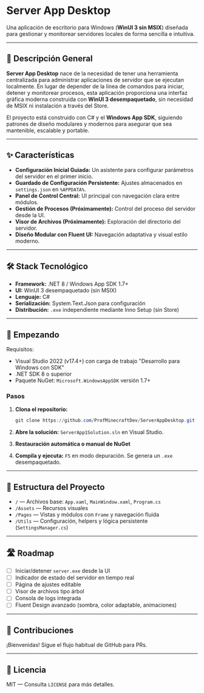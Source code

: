 # Server App Desktop

Una aplicación de escritorio para Windows (**WinUI 3 sin MSIX**) diseñada para gestionar y monitorear servidores locales de forma sencilla e intuitiva.

---

## 📝 Descripción General

**Server App Desktop** nace de la necesidad de tener una herramienta centralizada para administrar aplicaciones de servidor que se ejecutan localmente. En lugar de depender de la línea de comandos para iniciar, detener y monitorear procesos, esta aplicación proporciona una interfaz gráfica moderna construida con **WinUI 3 desempaquetado**, sin necesidad de MSIX ni instalación a través del Store.

El proyecto está construido con C# y el **Windows App SDK**, siguiendo patrones de diseño modulares y modernos para asegurar que sea mantenible, escalable y portable.

---

## ✨ Características

*   **Configuración Inicial Guiada:** Un asistente para configurar parámetros del servidor en el primer inicio.
*   **Guardado de Configuración Persistente:** Ajustes almacenados en `settings.json` en `%APPDATA%`.
*   **Panel de Control Central:** UI principal con navegación clara entre módulos.
*   **Gestión de Procesos (Próximamente):** Control del proceso del servidor desde la UI.
*   **Visor de Archivos (Próximamente):** Exploración del directorio del servidor.
*   **Diseño Modular con Fluent UI:** Navegación adaptativa y visual estilo moderno.

---

## 🛠️ Stack Tecnológico

*   **Framework:** .NET 8 / Windows App SDK 1.7+
*   **UI:** WinUI 3 desempaquetado (sin MSIX)
*   **Lenguaje:** C#
*   **Serialización:** System.Text.Json para configuración
*   **Distribución:** `.exe` independiente mediante Inno Setup (sin Store)

---

## 🚀 Empezando

Requisitos:

* Visual Studio 2022 (v17.4+) con carga de trabajo "Desarrollo para Windows con SDK"
* .NET SDK 8 o superior
* Paquete NuGet: `Microsoft.WindowsAppSDK` versión 1.7+

### Pasos

1.  **Clona el repositorio:**
    ```powershell
    git clone https://github.com/ProfMinecraftDev/ServerAppDesktop.git
    ```
2.  **Abre la solución:**
    `ServerApp1Solution.sln` en Visual Studio.

3.  **Restauración automática o manual de NuGet**

4.  **Compila y ejecuta:**
    `F5` en modo depuración. Se genera un `.exe` desempaquetado.

---

## 📁 Estructura del Proyecto

* `/` — Archivos base: `App.xaml`, `MainWindow.xaml`, `Program.cs`
* `/Assets` — Recursos visuales
* `/Pages` — Vistas y módulos con `Frame` y navegación fluida
* `/Utils` — Configuración, helpers y lógica persistente (`SettingsManager.cs`)

---

## 🛣️ Roadmap

- [ ] Iniciar/detener `server.exe` desde la UI
- [ ] Indicador de estado del servidor en tiempo real
- [ ] Página de ajustes editable
- [ ] Visor de archivos tipo árbol
- [ ] Consola de logs integrada
- [ ] Fluent Design avanzado (sombra, color adaptable, animaciones)

---

## 🤝 Contribuciones

¡Bienvenidas! Sigue el flujo habitual de GitHub para PRs.

---

## 📄 Licencia

MIT — Consulta `LICENSE` para más detalles.
